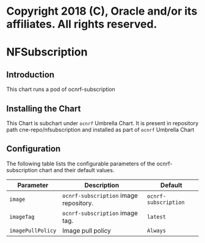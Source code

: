 # Copyright 2018 (C), Oracle and/or its affiliates. All rights reserved.

# NFSubscription

## Introduction

This chart runs a pod of ocnrf-subscription

## Installing the Chart

This Chart is subchart under `ocnrf` Umbrella Chart. 
It is present in repository path  cne-repo/nfsubscription and 
installed as part of `ocnrf` Umbrella Chart

## Configuration

The following table lists the configurable parameters of the ocnrf-subscription chart and their default values.

| Parameter                              | Description                                  | Default                            |
| ---------------------------------------| -------------------------------------------- | ---------------------------------- |
| `image`                                | `ocnrf-subscription` image repository.       | `ocnrf-subscription`               |
| `imageTag`                             | `ocnrf-subscription` image tag.              | `latest`                           |
| `imagePullPolicy`                      | Image pull policy                            | `Always`                           |







